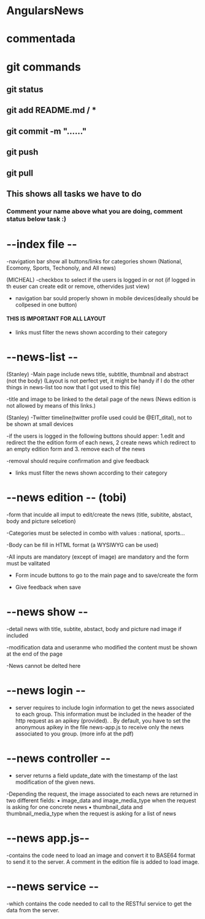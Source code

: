 # AngularsNews
# commentada

# git commands
## git status 

## git add README.md / *
## git commit -m "......"
## git push 
##
## git pull
##


## This shows all tasks we have to do
### Comment your name above what you are doing, comment status below task :)




# --index file -- 

-navigation bar show all buttons/links for categories shown (National, Ecomony, Sports, Techonoly, and All news)

(MICHEAL)
-checkbox to select if the users is logged in or not (if logged in th euser can create edit or remove, othervides just view)

- navigation bar sould properly shown in mobile devices(ideally should be collpesed in one button)
#### THIS IS IMPORTANT FOR ALL LAYOUT

- links must filter the news shown according to their category



# --news-list -- 

(Stanley)
-Main page include news title, subtitle, thumbnail and abstract (not the body)
(Layout is not perfect yet, it might be handy if I do the other things in news-list too now that I got used to this file)

-title and image to be linked to the detail page of the news (News edition is not allowed by means of this links.)

(Stanley)
-Twitter timeline(twitter profile used could be @EIT_dital), not to be shown at small devices

-if the users is logged in the following buttons should apper: 1.edit and redirect the the edition form of each news, 2 create news which redirect to an empty edition form and 3. remove each of the news

-removal should require confirmation and give feedback 

- links must filter the news shown according to their category



# --news edition -- (tobi)

-form that inculde all imput to edit/create the news (title, subitite, abstact, body and picture selcetion)

-Categories must be selected in combo with values : national, sports...

-Body can be fill in HTML format (a WYSIWYG can be used)

-All inputs are mandatory (except of image) are mandatory and the form must be valitated

- Form incude buttons to go to the main page and to save/create the form 

- Give feedback when save




# --news show --

-detail news with title, subtite, abstact, body and picture nad image if included

-modification data and useranme who modified the content must be shown at the end of the page

-News cannot be delted here



# --news login --

- server requires to include login information to get the news associated to each group. This information must be included in the header of the http request as an apikey (provided). . By default, you have to set the anonymous apikey in the file news-app.js to receive only the news associated to you group. (more info at the pdf)



# --news controller --

- server returns a field update_date with the timestamp of the last modification
of the given news.

-Depending the request, the image associated to each news are returned in two different fields:
▪ image_data and image_media_type when the request is asking for one concrete news
▪ thumbnail_data and thumbnail_media_type when the request is asking for a list of news



# --news app.js--

-contains the code need to load an image and convert it to BASE64 format to send it to the server. A comment in the edition file is added to load image.



# --news service --

-which contains the code needed to call to the RESTful service to get the data from the server.

